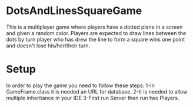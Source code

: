 # DotsAndLinesSquareGame
This is a multiplayer game where players have a dotted plane in a screen and given a random color. Players are expected to draw lines between the dots by turn player who has drew the line to form a square wins one point and doesn't lose his/her/their turn.
# Setup
In order to play the game you need to follow these steps:
1-In GameFrame.class it is needed an URL for database.
2-It is needed to allow multiple inheritance in your IDE
3-First run Server then run two Players.
